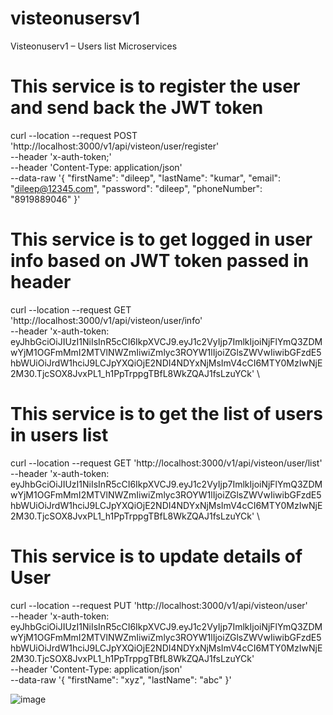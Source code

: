 # visteonusersv1

Visteonuserv1 – Users list Microservices


# This service is to register the user and send back the JWT token

curl --location --request POST 'http://localhost:3000/v1/api/visteon/user/register' \
--header 'x-auth-token;' \
--header 'Content-Type: application/json' \
--data-raw '{
    "firstName": "dileep",
    "lastName": "kumar",
    "email": "dileep@12345.com",
    "password": "dileep",
    "phoneNumber": "8919889046"
}'


# This service is to get logged in user info based on JWT token passed in header

curl --location --request GET 'http://localhost:3000/v1/api/visteon/user/info' \
--header 'x-auth-token: eyJhbGciOiJIUzI1NiIsInR5cCI6IkpXVCJ9.eyJ1c2VyIjp7ImlkIjoiNjFlYmQ3ZDMwYjM1OGFmMmI2MTVlNWZmIiwiZmlyc3ROYW1lIjoiZGlsZWVwIiwibGFzdE5hbWUiOiJrdW1hciJ9LCJpYXQiOjE2NDI4NDYxNjMsImV4cCI6MTY0MzIwNjE2M30.TjcSOX8JvxPL1_h1PpTrppgTBfL8WkZQAJ1fsLzuYCk' \




# This service is to get the list of users in users list

curl --location --request GET 'http://localhost:3000/v1/api/visteon/user/list' \
--header 'x-auth-token: eyJhbGciOiJIUzI1NiIsInR5cCI6IkpXVCJ9.eyJ1c2VyIjp7ImlkIjoiNjFlYmQ3ZDMwYjM1OGFmMmI2MTVlNWZmIiwiZmlyc3ROYW1lIjoiZGlsZWVwIiwibGFzdE5hbWUiOiJrdW1hciJ9LCJpYXQiOjE2NDI4NDYxNjMsImV4cCI6MTY0MzIwNjE2M30.TjcSOX8JvxPL1_h1PpTrppgTBfL8WkZQAJ1fsLzuYCk' \


# This service is to update details of User

curl --location --request PUT 'http://localhost:3000/v1/api/visteon/user' \
--header 'x-auth-token: eyJhbGciOiJIUzI1NiIsInR5cCI6IkpXVCJ9.eyJ1c2VyIjp7ImlkIjoiNjFlYmQ3ZDMwYjM1OGFmMmI2MTVlNWZmIiwiZmlyc3ROYW1lIjoiZGlsZWVwIiwibGFzdE5hbWUiOiJrdW1hciJ9LCJpYXQiOjE2NDI4NDYxNjMsImV4cCI6MTY0MzIwNjE2M30.TjcSOX8JvxPL1_h1PpTrppgTBfL8WkZQAJ1fsLzuYCk' \
--header 'Content-Type: application/json' \
--data-raw '{
    "firstName": "xyz",
    "lastName": "abc"
}'

![image](https://user-images.githubusercontent.com/98578797/151507551-9b8f5089-9800-4ef5-9e2e-204637032b50.png)
